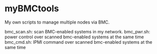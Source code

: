 # myBMCtools
My own scripts to manage multiple nodes via BMC.

bmc_scan.sh: scan BMC-enabled systems in my network.
bmc_pwr.sh: power control over scanned bmc-enabled systems at the same time
bmc_cmd.sh: IPMI command over scanned bmc-enabled systems at the same time
